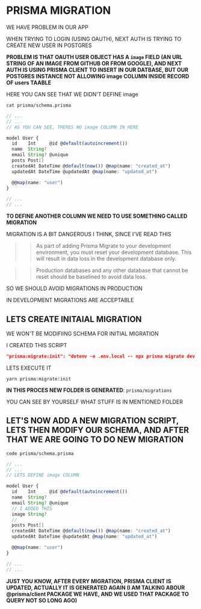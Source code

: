 # PRISMA MIGRATION

WE HAVE PROBLEM IN OUR APP

WHEN TRYING TO LOGIN (USING OAUTH), NEXT AUTH IS TRYING TO CREATE NEW USER IN POSTGRES

**PROBLEM IS THAT OAUTH USER OBJECT HAS A `image` FIELD (AN URL STRING OF AN IMAGE FROM GITHUB OR FROM GOOGLE), AND NEXT AUTH IS USING PRISMA CLIENT TO INSERT IN OUR DATBASE, BUT OUR POSTGRES INSTANCE NOT ALLOWING image COLUMN INSIDE RECORD OF users TAABLE**

HERE YOU CAN SEE THAT WE DIDN'T DEFINE image

```
cat prisma/schema.prisma
```

```ts
// ...
// ...
// AS YOU CAN SEE, THERES NO image COLUMN IN HERE

model User {
  id    Int     @id @default(autoincrement())
  name  String?
  email String? @unique
  posts Post[]
  createdAt DateTime @default(now()) @map(name: "created_at")
  updatedAt DateTime @updatedAt @map(name: "updated_at")

  @@map(name: "user")
}

// ...
// ...
```

**TO DEFINE ANOTHER COLUMN WE NEED TO USE SOMETHING CALLED MIGRATION**

MIGRATION IS A BIT DANGEROUS I THINK, SINCE I'VE READ THIS

>> As part of adding Prisma Migrate to your development environment, you must reset your development database. This will result in data loss in the development database only.

>> Production databases and any other database that cannot be reset should be baselined to avoid data loss.

SO WE SHOULD AVOID MIGRATIONS IN PRODUCTION

IN DEVELOPMENT MIGRATIONS ARE ACCEPTABLE

## LETS CREATE INITAIAL MIGRATION

WE WON'T BE MODIFIING SCHEMA FOR INITIAL MIGRATION

I CREATED THIS SCRIPT

```json
"prisma:migrate:init": "dotenv -e .env.local -- npx prisma migrate dev --name init",
```

LETS EXECUTE IT

```
yarn prisma:migrate:init
```

**IN THIS PROCES NEW FOLDER IS GENERATED**: `prisma/migrations`

YOU CAN SEE BY YOURSELF WHAT STUFF IS IN MENTIONED FOLDER

## LET'S NOW ADD A NEW MIGRATION SCRIPT, LETS THEN MODIFY OUR SCHEMA, AND AFTER THAT WE ARE GOING TO DO NEW MIGRATION





```
code prisma/schema.prisma
```

```ts
// ...
// ...
// LETS DEFINE image COLUMN

model User {
  id    Int     @id @default(autoincrement())
  name  String?
  email String? @unique
  // I ADDED THIS
  image String?
  // 
  posts Post[]
  createdAt DateTime @default(now()) @map(name: "created_at")
  updatedAt DateTime @updatedAt @map(name: "updated_at")

  @@map(name: "user")
}

// ...
// ...
```



**JUST YOU KNOW, AFTER EVERY MIGRATION, PRISMA CLIENT IS UPDATED, ACTUALLY IT IS GENERATED AGAIN (I AM TALKING ABOUR @prisma/client PACKAGE WE HAVE, AND WE USED THAT PACKAGE TO QUERY NOT SO LONG AGO)**

